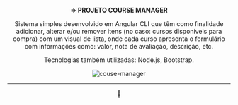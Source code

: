 <div class="body" align="center">

  <strong>=> PROJETO COURSE MANAGER </strong> 


Sistema simples desenvolvido em Angular CLI que têm como finalidade adicionar, alterar e/ou remover itens (no caso: cursos disponíveis para compra) com um visual de lista, 
onde cada curso apresenta o formulário com informações como: valor, nota de avaliação, descrição, etc.

Tecnologias também utilizadas: Node.js, Bootstrap.

![couse-manager](https://user-images.githubusercontent.com/69096002/100933016-7a4ffd00-34cb-11eb-91f1-71c60e333ff5.png)

<hr>

🚀

</div>
